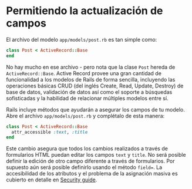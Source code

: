 Permitiendo la actualización de campos
======================================

El archivo del modelo `app/models/post.rb` es tan simple como:

```ruby
class Post < ActiveRecord::Base
end
```

No hay mucho en ese archivo - pero nota que la clase `Post` hereda de
`ActiveRecord::Base`. Active Record provee una gran cantidad de funcionalidad a los
modelos de Rails de forma sencilla, incluyendo las operaciones básicas CRUD (del
inglés Create, Read, Update, Destroy) de base de datos, validación de datos así
como el soporte a búsquedas sofisticadas y la habilidad de relacionar múltiples
modelos entre sí.

Rails incluye métodos que ayudarán a asegurar los campos de tu modelo.
Abre el archivo `app/models/post.rb` y complétalo de esta manera:

```ruby
class Post < ActiveRecord::Base
  attr_accessible :text, :title
end
```

Este cambio asegura que todos los cambios realizados a través de formularios HTML
puedan editar los campos `text` y `title`.
No será posible definir la edición de otro campo diferente a través de formularios.
Por supuesto aún será posible definirlo usando el método `field=`.
La accesibilidad de los atributos y el problema de la asignación masiva es cubierto
en detalle en [Security guide](http://guides.rubyonrails.org/security.html).
